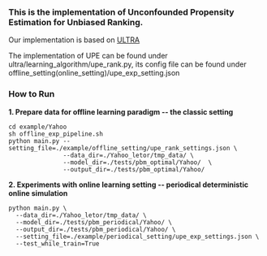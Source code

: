 ### This is the implementation of Unconfounded Propensity Estimation for Unbiased Ranking.

Our implementation is based on [ULTRA](https://github.com/ULTR-Community/ULTRA_pytorch)

The implementation of UPE can be found under ultra/learning_algorithm/upe_rank.py,
its config file can be found under offline_setting(online_setting)/upe_exp_setting.json

### How to Run

**1. Prepare data for offline learning paradigm -- the classic setting**
```
cd example/Yahoo
sh offline_exp_pipeline.sh
python main.py --setting_file=./example/offline_setting/upe_rank_settings.json \
               --data_dir=./Yahoo_letor/tmp_data/ \
               --model_dir=./tests/pbm_optimal/Yahoo/  \
               --output_dir=./tests/pbm_optimal/Yahoo/
```

**2. Experiments with online learning setting -- periodical deterministic online simulation**
```
python main.py \
  --data_dir=./Yahoo_letor/tmp_data/ \
  --model_dir=./tests/pbm_periodical/Yahoo/ \
  --output_dir=./tests/pbm_periodical/Yahoo/ \
  --setting_file=./example/periodical_setting/upe_exp_settings.json \
  --test_while_train=True
```
